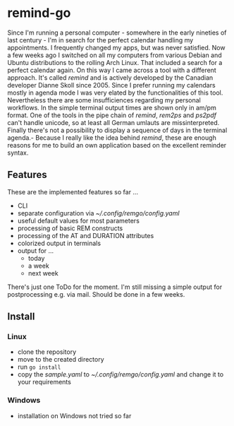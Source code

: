 # remind-go

Since I'm running a personal computer - somewhere in the early nineties of last century - I'm in search for the perfect calendar handling my appointments. I frequently changed my apps, but was never satisfied. Now a few weeks ago I switched on all my computers from various Debian and Ubuntu distributions to the rolling Arch Linux. That included a search for a perfect calendar again. On this way I came across a tool with a different approach. It's called _remind_ and is actively developed by the Canadian developer Dianne Skoll since 2005. Since I prefer running my calendars mostly in agenda mode I was very elated by the functionalities of this tool. Nevertheless there are some insufficiences regarding my personal workflows. In the simple terminal output times are shown only in am/pm format. One of the tools in the pipe chain of _remind_, _rem2ps_ and _ps2pdf_ can't handle unicode, so at least all German umlauts are missinterpreted. Finally there's not a possibility to display a sequence of days in the terminal agenda.- Because I really like the idea behind _remind_, these are enough reasons for me to build an own application based on the excellent reminder syntax.

## Features

These are the implemented features so far ...

* CLI
* separate configuration via _~/.config/remgo/config.yaml_
* useful default values for most parameters
* processing of basic REM constructs
* processing of the AT and DURATION attributes
* colorized output in terminals
* output for ...
  * today
  * a week
  * next week

There's just one ToDo for the moment. I'm still missing a simple output for postprocessing e.g. via mail. Should be done in a few weeks.

## Install

### Linux

* clone the repository
* move to the created directory
* run ```go install```
* copy the _sample.yaml_ to _~/.config/remgo/config.yaml_ and change it to your requirements

### Windows

* installation on Windows not tried so far
